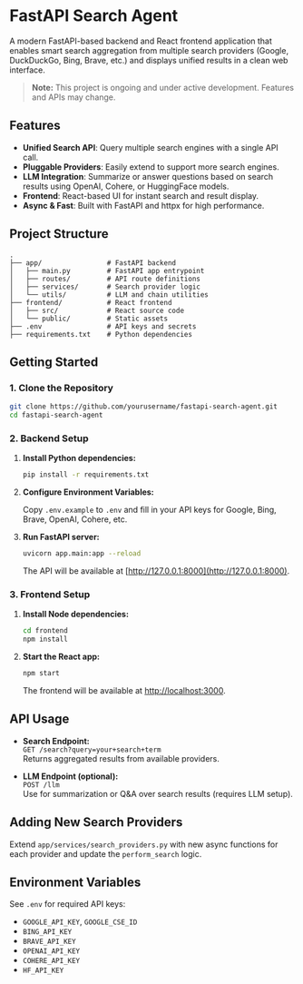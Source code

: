 # FastAPI Search Agent

A modern FastAPI-based backend and React frontend application that enables smart search aggregation from multiple search providers (Google, DuckDuckGo, Bing, Brave, etc.) and displays unified results in a clean web interface.

> **Note:** This project is ongoing and under active development. Features and APIs may change.

## Features

- **Unified Search API**: Query multiple search engines with a single API call.
- **Pluggable Providers**: Easily extend to support more search engines.
- **LLM Integration**: Summarize or answer questions based on search results using OpenAI, Cohere, or HuggingFace models.
- **Frontend**: React-based UI for instant search and result display.
- **Async & Fast**: Built with FastAPI and httpx for high performance.

## Project Structure

```
.
├── app/                # FastAPI backend
│   ├── main.py         # FastAPI app entrypoint
│   ├── routes/         # API route definitions
│   ├── services/       # Search provider logic
│   └── utils/          # LLM and chain utilities
├── frontend/           # React frontend
│   ├── src/            # React source code
│   └── public/         # Static assets
├── .env                # API keys and secrets
├── requirements.txt    # Python dependencies
```

## Getting Started

### 1. Clone the Repository

```sh
git clone https://github.com/yourusername/fastapi-search-agent.git
cd fastapi-search-agent
```

### 2. Backend Setup

1. **Install Python dependencies:**

    ```sh
    pip install -r requirements.txt
    ```

2. **Configure Environment Variables:**

    Copy `.env.example` to `.env` and fill in your API keys for Google, Bing, Brave, OpenAI, Cohere, etc.

3. **Run FastAPI server:**

    ```sh
    uvicorn app.main:app --reload
    ```

    The API will be available at [http://127.0.0.1:8000](http://127.0.0.1:8000).

### 3. Frontend Setup

1. **Install Node dependencies:**

    ```sh
    cd frontend
    npm install
    ```

2. **Start the React app:**

    ```sh
    npm start
    ```

    The frontend will be available at [http://localhost:3000](http://localhost:3000).

## API Usage

- **Search Endpoint:**  
  `GET /search?query=your+search+term`  
  Returns aggregated results from available providers.

- **LLM Endpoint (optional):**  
  `POST /llm`  
  Use for summarization or Q&A over search results (requires LLM setup).

## Adding New Search Providers

Extend `app/services/search_providers.py` with new async functions for each provider and update the `perform_search` logic.

## Environment Variables

See `.env` for required API keys:

- `GOOGLE_API_KEY`, `GOOGLE_CSE_ID`
- `BING_API_KEY`
- `BRAVE_API_KEY`
- `OPENAI_API_KEY`
- `COHERE_API_KEY`
- `HF_API_KEY`


